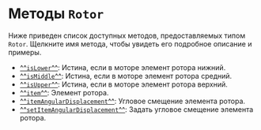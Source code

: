 # Методы `Rotor`
Ниже приведен список доступных методов, предоставляемых типом `Rotor`. Щелкните имя метода, чтобы увидеть его подробное описание и примеры.

- [^^`isLower`^^](./isLower.md): Истина, если в моторе элемент ротора нижний.
- [^^`isMiddle`^^](./isMiddle.md):  Истина, если в моторе элемент ротора средний.
- [^^`isUpper`^^](./isUpper.md):  Истина, если в моторе элемент ротора верхний.
- [^^`item`^^](./item.md): Элемент ротора.
- [^^`itemAngularDisplacement`^^](./itemAngularDisplacement.md): Угловое смещение элемента ротора.
- [^^`setItemAngularDisplacement`^^](./setItemAngularDisplacement.md): Задать угловое смещение элемента ротора.
